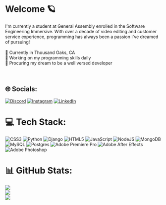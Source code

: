 # Welcome 🪐 
I'm currently a student at General Assembly enrolled in the Software Engineering Immersive. With over a decade of video editing and customer service experience, programming has always been a passion I've dreamed of pursuing!<br><br>  📍 Currently in Thousand Oaks, CA<br>  📜 Working on my programming skills daily<br>  💭 Procuring my dream to be a well versed developer<br>   <br>   <br>


## 🌐 Socials:
[![Discord](https://img.shields.io/badge/Discord-%237289DA.svg?logo=discord&logoColor=white)](https://discord.gg/Kxiside) [![Instagram](https://img.shields.io/badge/Instagram-%23E4405F.svg?logo=Instagram&logoColor=white)](https://instagram.com/kxiside) [![LinkedIn](https://img.shields.io/badge/LinkedIn-%230077B5.svg?logo=linkedin&logoColor=white)](https://linkedin.com/in/kxiside) 

# 💻 Tech Stack:
![CSS3](https://img.shields.io/badge/css3-%231572B6.svg?style=plastic&logo=css3&logoColor=white) ![Python](https://img.shields.io/badge/python-3670A0?style=plastic&logo=python&logoColor=ffdd54) ![Django](https://img.shields.io/badge/django-%23092E20.svg?style=plastic&logo=django&logoColor=white) ![HTML5](https://img.shields.io/badge/html5-%23E34F26.svg?style=plastic&logo=html5&logoColor=white) ![JavaScript](https://img.shields.io/badge/javascript-%23323330.svg?style=plastic&logo=javascript&logoColor=%23F7DF1E) ![NodeJS](https://img.shields.io/badge/node.js-6DA55F?style=plastic&logo=node.js&logoColor=white) ![MongoDB](https://img.shields.io/badge/MongoDB-%234ea94b.svg?style=plastic&logo=mongodb&logoColor=white) ![MySQL](https://img.shields.io/badge/mysql-%2300f.svg?style=plastic&logo=mysql&logoColor=white) ![Postgres](https://img.shields.io/badge/postgres-%23316192.svg?style=plastic&logo=postgresql&logoColor=white) ![Adobe Premiere Pro](https://img.shields.io/badge/Adobe%20Premiere%20Pro-9999FF.svg?style=plastic&logo=Adobe%20Premiere%20Pro&logoColor=white) ![Adobe After Effects](https://img.shields.io/badge/Adobe%20After%20Effects-9999FF.svg?style=plastic&logo=Adobe%20After%20Effects&logoColor=white) ![Adobe Photoshop](https://img.shields.io/badge/adobephotoshop-%2331A8FF.svg?style=plastic&logo=adobephotoshop&logoColor=white)
# 📊 GitHub Stats:
![](https://github-readme-stats.vercel.app/api?username=kxiside&theme=tokyonight&hide_border=false&include_all_commits=true&count_private=false)<br/>
![](https://github-readme-streak-stats.herokuapp.com/?user=kxiside&theme=tokyonight&hide_border=false)<br/>
![](https://github-readme-stats.vercel.app/api/top-langs/?username=kxiside&theme=tokyonight&hide_border=false&include_all_commits=true&count_private=false&layout=compact)
